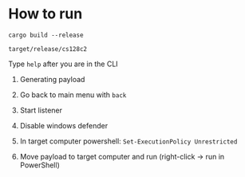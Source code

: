 # How to run

`cargo build --release`

`target/release/cs128c2`

Type `help` after you are in the CLI

1. Generating payload

2. Go back to main menu with `back`

3. Start listener

4. Disable windows defender

5. In target computer powershell: `Set-ExecutionPolicy Unrestricted`

6. Move payload to target computer and run (right-click -> run in PowerShell)
